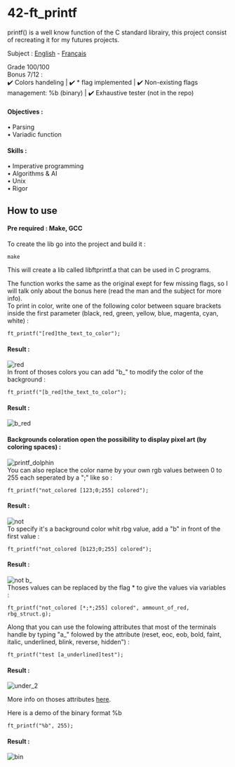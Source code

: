 # 42-ft_printf
printf() is a well know function of the C standard librairy, this project consist of recreating it for my futures projects.

Subject : [English](https://github.com/ssfar/42-Subjects.pdf/blob/master/ft_printf.en.pdf) - [Français](https://github.com/ssfar/42-Subjects.pdf/blob/master/ft_printf.fr.pdf)

Grade 100/100  
Bonus 7/12 :  
:heavy_check_mark: Colors handeling | :heavy_check_mark: * flag implemented | :heavy_check_mark: Non-existing flags management: %b (binary) | :heavy_check_mark: Exhaustive tester (not in the repo)
#### Objectives :
• Parsing   
• Variadic function   

#### Skills :
• Imperative programming   
• Algorithms & AI   
• Unix   
• Rigor   

## How to use

#### Pre required : Make, GCC

To create the lib go into the project and build it :   
```  
make
```
This will create a lib called libftprintf.a that can be used in C programs.

The function works the same as the original exept for few missing flags, so I will talk only about the bonus here (read the man and the subject for more info).  
To print in color, write one of the following color between square brackets inside the first parameter (black, red, green, yellow, blue, magenta, cyan, white) :
```  
ft_printf("[red]the_text_to_color");
```
#### Result :
![red](https://user-images.githubusercontent.com/45463065/86522941-86c12280-be65-11ea-9d0e-cd6ac065ebb2.png)  
In front of thoses colors you can add "b_" to modify the color of the background :
```  
ft_printf("[b_red]the_text_to_color");
```
#### Result :
![b_red](https://user-images.githubusercontent.com/45463065/86522946-98a2c580-be65-11ea-9665-32a7d230d175.png)  
#### Backgrounds coloration open the possibility to display pixel art (by coloring spaces) : 
![printf_dolphin](https://user-images.githubusercontent.com/45463065/86522592-abff6200-be60-11ea-8f21-eb7baa3bcfae.png)  
You can also replace the color name by your own rgb values between 0 to 255 each seperated by a ";" like so :
```  
ft_printf("not_colored [123;0;255] colored");
```
#### Result :
![not](https://user-images.githubusercontent.com/45463065/86522942-87f24f80-be65-11ea-952e-202012b880b1.png)  
To specify it's a background color whit rbg value, add a "b" in front of the first value :
```  
ft_printf("not_colored [b123;0;255] colored");
```
#### Result :
![not b_](https://user-images.githubusercontent.com/45463065/86522943-8a54a980-be65-11ea-9541-aad910449651.png)  
Thoses values can be replaced by the flag * to give the values via variables :
```  
ft_printf("not_colored [*;*;255] colored", ammount_of_red, rbg_struct.g);
```
Along that you can use the folowing attributes that most of the terminals handle by typing "a_" folowed by the attribute (reset, eoc, eob, bold, faint, italic, underlined, blink, reverse, hidden") :
```  
ft_printf("test [a_underlined]test");
```
#### Result :
![under_2](https://user-images.githubusercontent.com/45463065/86523022-9725cd00-be66-11ea-959a-313f449afd75.png)  

More info on thoses attributes [here](https://en.wikipedia.org/wiki/ANSI_escape_code#SGR_parameters).

Here is a demo of the binary format %b
```  
ft_printf("%b", 255);
```
#### Result :

![bin](https://user-images.githubusercontent.com/45463065/86523175-e4a33980-be68-11ea-9150-646022cb02c3.png)

